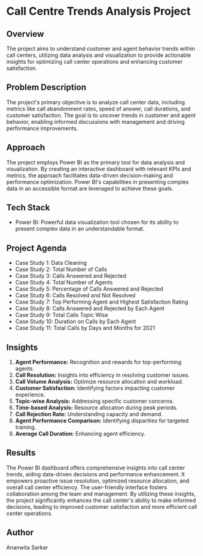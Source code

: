 # Call Centre Trends Analysis Project

## Overview

The project aims to understand customer and agent behavior trends within call centers, utilizing data analysis and visualization to provide actionable insights for optimizing call center operations and enhancing customer satisfaction.

## Problem Description

The project's primary objective is to analyze call center data, including metrics like call abandonment rates, speed of answer, call durations, and customer satisfaction. The goal is to uncover trends in customer and agent behavior, enabling informed discussions with management and driving performance improvements.

## Approach

The project employs Power BI as the primary tool for data analysis and visualization. By creating an interactive dashboard with relevant KPIs and metrics, the approach facilitates data-driven decision-making and performance optimization. Power BI's capabilities in presenting complex data in an accessible format are leveraged to achieve these goals.

## Tech Stack

- Power BI: Powerful data visualization tool chosen for its ability to present complex data in an understandable format.

## Project Agenda

- Case Study 1: Data Cleaning
- Case Study 2: Total Number of Calls
- Case Study 3: Calls Answered and Rejected
- Case Study 4: Total Number of Agents
- Case Study 5: Percentage of Calls Answered and Rejected
- Case Study 6: Calls Resolved and Not Resolved
- Case Study 7: Top Performing Agent and Highest Satisfaction Rating
- Case Study 8: Calls Answered and Rejected by Each Agent
- Case Study 9: Total Calls Topic Wise
- Case Study 10: Duration on Calls by Each Agent
- Case Study 11: Total Calls by Days and Months for 2021

## Insights

1. **Agent Performance:** Recognition and rewards for top-performing agents.
2. **Call Resolution:** Insights into efficiency in resolving customer issues.
3. **Call Volume Analysis:** Optimize resource allocation and workload.
4. **Customer Satisfaction:** Identifying factors impacting customer experience.
5. **Topic-wise Analysis:** Addressing specific customer concerns.
6. **Time-based Analysis:** Resource allocation during peak periods.
7. **Call Rejection Rate:** Understanding capacity and demand.
8. **Agent Performance Comparison:** Identifying disparities for targeted training.
9. **Average Call Duration:** Enhancing agent efficiency.

## Results

The Power BI dashboard offers comprehensive insights into call center trends, aiding data-driven decisions and performance enhancement. It empowers proactive issue resolution, optimized resource allocation, and overall call center efficiency. The user-friendly interface fosters collaboration among the team and management.
By utilizing these insights, the project significantly enhances the call center's ability to make informed decisions, leading to improved customer satisfaction and more efficient call center operations.

## Author

Ananwita Sarkar

